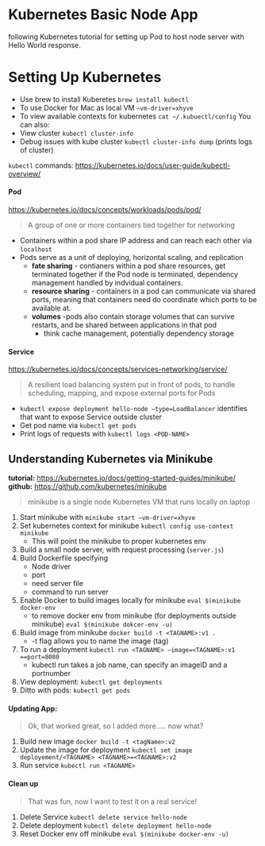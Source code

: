 # Kubernetes Basic Node App
following Kubernetes tutorial for setting up Pod to host node server with Hello World response.

# Setting Up Kubernetes

  - Use brew to install Kuberetes `brew install kubectl`
  - To use Docker for Mac as local VM `—vm-driver=xhyve`
  - To view available contexts for kubernetes `cat ~/.kubuectl/config`
You can also:
  - View cluster `kubectl cluster-info`
  - Debug issues with kube cluster `kubectl cluster-info dump` (prints logs of cluster)

`kubectl` commands: https://kubernetes.io/docs/user-guide/kubectl-overview/

#### Pod
https://kubernetes.io/docs/concepts/workloads/pods/pod/
>A group of one or more containers tied together for networking

* Containers within a pod share IP address and can reach each other via `localhost`
* Pods serve as a unit of deploying, horizontal scaling, and replication
  * **fate sharing** - contianers within a pod share resources, get terminated together if the Pod node is terminated, dependency management handled by indvidual containers.
  * **resource sharing** - containers in a pod can communicate via shared ports, meaning that containers need do coordinate which ports to be available at.
  * **volumes** -pods also contain storage volumes that can survive restarts, and be shared between applications in that pod
    * think cache management, potentially dependency storage

#### Service
https://kubernetes.io/docs/concepts/services-networking/service/
> A resilient load balancing system put in front of pods, to handle scheduling, mapping, and expose external ports for Pods

- `kubectl expose deployment hello-node —type=LoadBalancer` identifies that want to expose Service outside cluster
- Get pod name via `kubectl get pods`
- Print logs of requests with `kubectl logs <POD-NAME>`

## Understanding Kubernetes via Minikube

**tutorial:** https://kubernetes.io/docs/getting-started-guides/minikube/
**github:** https://github.com/kubernetes/minikube
> minikube is a single node Kubernetes VM that runs locally on laptop

1. Start minikube with `minikube start —vm-driver=xhyve`
2. Set kubernetes context for minikube `kubectl config use-context minikube`
    - This will point the minikube to proper kubernetes env
3. Build a small node server, with request processing (`server.js`)
4. Build Dockerfile specifying
   - Node driver
   - port
   - need server file
   - command to run server
5. Enable Docker to build images locally for minikube `eval $(minikube docker-env`
    - to remove docker env from minikube (for deployments outside minikube) `eval $(minikube dokcer-env -u)`
6. Build image from minikube `docker build -t <TAGNAME>:v1 .`
    -  -t flag allows you to name the image (tag)
7. To run a deployment `kubectl run <TAGNAME> —image=<TAGNAME>:v1 ==port=8080`
    - kubectl run takes a job name, can specify an imageID and a portnumber
8. View deployment: `kubectl get deployments`
9. Ditto with pods: `kubectl get pods`

#### Updating App:
> Ok, that worked great, so I added more..... now what?

1. Build new image `docker build -t <tagName>:v2`
2. Update the image for deployment `kubectl set image deployement/<TAGNAME> <TAGNAME>=<TAGNAME>:v2`
3. Run service `kubectl run <TAGNAME>`

#### Clean up
> That was fun, now I want to test it on a real service!

1.  Delete Service `kubectl delete service hello-node`
2. Delete deployment `kubectl delete deployment hello-node`
3.  Reset Docker env off minikube `eval $(minikube docker-env -u)`
